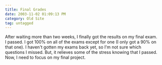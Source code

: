 ```yaml
---
title: Final Grades
date: 2003-11-02 01:09:13 PM
category: Old Site
tag: untagged
---
```


After waiting more than two weeks, I finally got the results on my final exam. I passed. I got 100% on all of the exams except for one (I only got a 90% on that one). I haven't gotten my exams back yet, so I'm not sure which questions I missed. But, it relieves some of the stress knowing that I passed. Now, I need to focus on my final project.
